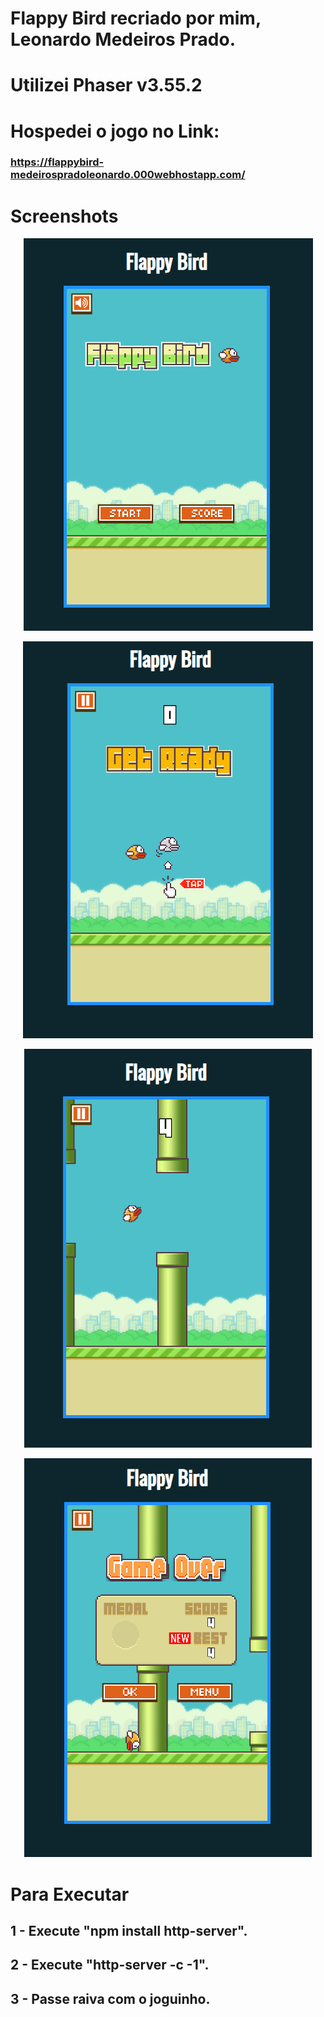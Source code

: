 # Flappy Bird recriado por mim, Leonardo Medeiros Prado.
# Utilizei Phaser v3.55.2
# Hospedei o jogo no Link: 
### https://flappybird-medeirospradoleonardo.000webhostapp.com/

# Screenshots
<p align="center">
  <img src="https://github.com/medeirospradoleonardo/Flappy-Bird-Phaser-3/blob/master/assets/Screenshot%201.png?raw=true" title="Menu do jogo">
</p>
<p align="center">
  <img src="https://github.com/medeirospradoleonardo/Flappy-Bird-Phaser-3/blob/master/assets/Screenshot%202.png?raw=true" title="Jogo para começar">
</p>
<p align="center">
  <img src="https://github.com/medeirospradoleonardo/Flappy-Bird-Phaser-3/blob/master/assets/Screenshot%203.png?raw=true" title="Jogo em andamento">
</p>
<p align="center">
  <img src="https://github.com/medeirospradoleonardo/Flappy-Bird-Phaser-3/blob/master/assets/Screenshot%204.png?raw=true" title="Game Over">
</p>

# Para Executar

## 1 - Execute "npm install http-server".
## 2 - Execute "http-server -c -1".
## 3 - Passe raiva com o joguinho.
